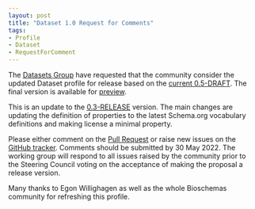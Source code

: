 ```yaml
---
layout: post
title: "Dataset 1.0 Request for Comments"
tags:
- Profile
- Dataset
- RequestForComment
---
```


The [Datasets Group](https://bioschemas.org/groups/Datasets) have requested that the community consider the updated Dataset profile for release based on the [current 0.5-DRAFT](https://bioschemas.org/profiles/Dataset/0.5-DRAFT). The final version is available for [preview](https://hw-swel.github.io/bioschemas.github.io/profiles/Dataset/1.0-RELEASE).

This is an update to the [0.3-RELEASE](https://bioschemas.org/profiles/Dataset/0.3-RELEASE-2019_06_14) version. The main changes are updating the definition of properties to the latest Schema.org vocabulary definitions and making license a minimal property.

Please either comment on the [Pull Request](https://github.com/BioSchemas/bioschemas.github.io/pull/529) or raise new issues on the [GitHub tracker](https://github.com/BioSchemas/bioschemas/labels/type%3A%20Dataset). Comments should be submitted by 30 May 2022. The working group will respond to all issues raised by the community prior to the Steering Council voting on the acceptance of making the proposal a release version.

Many thanks to Egon Willighagen as well as the whole Bioschemas community for refreshing this profile.
